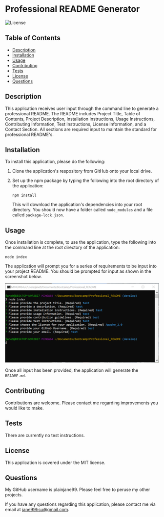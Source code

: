 
# Professional README Generator

![License](https://img.shields.io/badge/License-MIT-blue.svg)

## Table of Contents
* [Description](#description)
* [Installation](#installation)
* [Usage](#usage)
* [Contributing](#contributing)
* [Tests](#tests)
* [License](#license)
* [Questions](#questions)

## Description <a name="description"></a>
This application receives user input through the command line to generate a professional README.  The README includes Project Title, Table of Contents, Project Description, Installation Instructions, Usage Instructions, Contributing Information, Test Instructions, License Information, and a Contact Section.  All sections are required input to maintain the standard for professional README's.

## Installation <a name="installation"></a>
To install this application, please do the following: 

1. Clone the application's respository from GitHub onto your local drive.  
2. Set up the npm package by typing the following into the root directory of the application: 
    
    ```
    npm install
    ```
    
    This will download the application's dependencies into your root directory.  You should now have a folder called ```node_modules``` and a file called ```package-lock.json```.

## Usage <a name="usage"></a>
Once installation is complete, to use the application, type the following into the command line at the root directory of the application:

    node index
    
The application will prompt you for a series of requirements to be input into your project README.  You should be prompted for input as shown in the screenshot below.

![User Prompts](./assets/images/Command_Line_Snip.png)

Once all input has been provided, the application will generate the ```README.md```.

## Contributing <a name="contributing"></a>
Contributions are welcome.  Please contact me regarding improvements you would like to make.

## Tests <a name="tests"></a>
There are currently no test instructions.

## License <a name="license"></a>
This application is covered under the MIT license.

## Questions <a name="questions"></a>
My GitHub username is plainjane99.  Please feel free to peruse my other projects.

If you have any questions regarding this application, please contact me via email at jane99hsu@gmail.com.

  